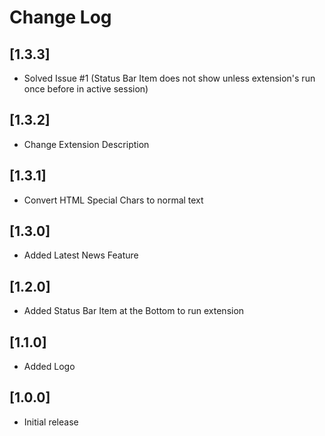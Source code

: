 # Change Log

<!--
All notable changes to the "cricket" extension will be documented in this file.

Check [Keep a Changelog](http://keepachangelog.com/) for recommendations on how to structure this file. -->

## [1.3.3]

- Solved Issue #1 (Status Bar Item does not show unless extension's run once before in active session)

## [1.3.2]

- Change Extension Description

## [1.3.1]

- Convert HTML Special Chars to normal text

## [1.3.0]

- Added Latest News Feature

## [1.2.0]

- Added Status Bar Item at the Bottom to run extension

## [1.1.0]

- Added Logo

## [1.0.0]

- Initial release
